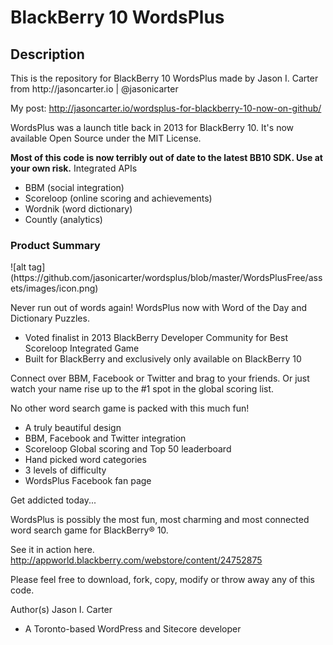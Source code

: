 <h1>BlackBerry 10 WordsPlus</h1>

<h2>Description</h2>
This is the repository for BlackBerry 10 WordsPlus made by Jason I. Carter
from http://jasoncarter.io | @jasonicarter

My post: http://jasoncarter.io/wordsplus-for-blackberry-10-now-on-github/

WordsPlus was a launch title back in 2013 for BlackBerry 10. 
It's now available Open Source under the MIT License.

**Most of this code is now terribly out of date to the latest BB10 SDK. Use at your own risk.**
Integrated APIs
- BBM (social integration)
- Scoreloop (online scoring and achievements)
- Wordnik (word dictionary)
- Countly (analytics)


<h3>Product Summary</h3>
![alt tag](https://github.com/jasonicarter/wordsplus/blob/master/WordsPlusFree/assets/images/icon.png)

Never run out of words again!
WordsPlus now with Word of the Day and Dictionary Puzzles. 

- Voted finalist in 2013 BlackBerry Developer Community for Best Scoreloop Integrated Game
- Built for BlackBerry and exclusively only available on BlackBerry 10

Connect over BBM, Facebook or Twitter and brag to your friends. Or just watch your name rise up to the #1 spot in the global scoring list.

No other word search game is packed with this much fun!
- A truly beautiful design
- BBM, Facebook and Twitter integration
- Scoreloop Global scoring and Top 50 leaderboard
- Hand picked word categories
- 3 levels of difficulty
- WordsPlus Facebook fan page

Get addicted today...

WordsPlus is possibly the most fun, most charming and most connected word search game for BlackBerry® 10.

See it in action here.
http://appworld.blackberry.com/webstore/content/24752875



Please feel free to download, fork, copy, modify or throw away any of this code.

Author(s)
Jason I. Carter
- A Toronto-based WordPress and Sitecore developer
   
